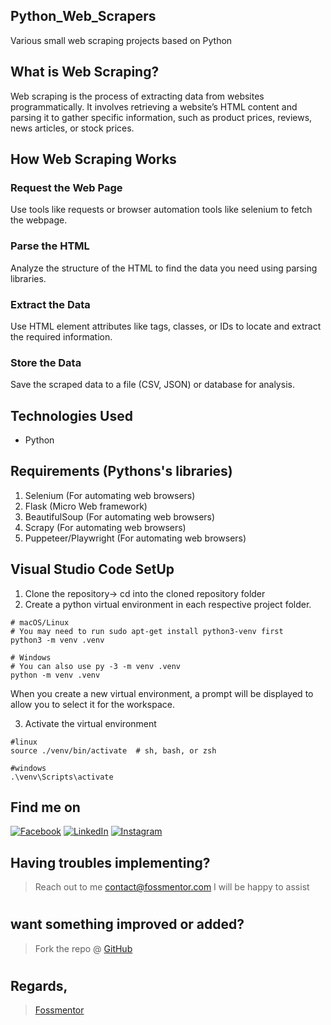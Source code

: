 ## Python_Web_Scrapers
Various small web scraping projects based on Python  

## What is Web Scraping?

Web scraping is the process of extracting data from websites programmatically. It involves retrieving a website’s HTML content and parsing it to gather specific information, such as product prices, reviews, news articles, or stock prices.

## How Web Scraping Works

### Request the Web Page
Use tools like requests or browser automation tools like selenium to fetch the webpage.

### Parse the HTML
Analyze the structure of the HTML to find the data you need using parsing libraries.

### Extract the Data
Use HTML element attributes like tags, classes, or IDs to locate and extract the required information.

### Store the Data
Save the scraped data to a file (CSV, JSON) or database for analysis.


## Technologies Used
- Python

## Requirements (Pythons's libraries)
1. Selenium (For automating web browsers)
2. Flask (Micro Web framework)
3. BeautifulSoup (For automating web browsers)
4. Scrapy (For automating web browsers)
5. Puppeteer/Playwright (For automating web browsers)

## Visual Studio Code SetUp
1. Clone the repository-> cd into the cloned repository folder
2. Create a python virtual environment in each respective project folder.

```
# macOS/Linux
# You may need to run sudo apt-get install python3-venv first
python3 -m venv .venv

# Windows
# You can also use py -3 -m venv .venv
python -m venv .venv
```
When you create a new virtual environment, a prompt will be displayed to allow you to select it for the workspace.

3. Activate the virtual environment

```
#linux
source ./venv/bin/activate  # sh, bash, or zsh

#windows
.\venv\Scripts\activate
```

<!-- Actual text -->
## Find me on
[![Facebook][1.2]][1] [![LinkedIn][2.2]][2] [![Instagram][3.2]][3]

<!-- Icons -->

[1.2]: https://i.imgur.com/dqSkGWu.png (Facebook)
[2.2]: https://raw.githubusercontent.com/MartinHeinz/MartinHeinz/master/linkedin-3-16.png (LinkedIn)
[3.2]: https://i.imgur.com/TFy6wii.png (Instagram)

<!-- Links to my social media accounts -->
[1]: https://facebook.com/fossmentor
[2]: https://www.linkedin.com/in/fossmentor/
[3]: https://www.instagram.com/fossmentor.official/

## Having troubles implementing?
 > Reach out to me contact@fossmentor.com 
 I will be happy to assist 
# 
## want something improved or added?
  > Fork the repo @ [GitHub](https://github.com/fossmentor-official/Python_Web_Scrappers)
# 
## Regards,
 > [Fossmentor](https://fossmentor.com)
